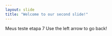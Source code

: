 ```yaml
---
layout: slide
title: "Welcome to our second slide!"
---
```

Meus teste etapa 7
Use the left arrow to go back!
